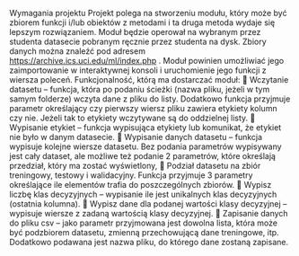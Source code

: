 Wymagania projektu
Projekt polega na stworzeniu modułu, który może być zbiorem funkcji i/lub obiektów z metodami i ta druga metoda wydaje się lepszym rozwiązaniem. Moduł będzie operował na wybranym przez studenta datasecie pobranym ręcznie przez studenta na dysk. Zbiory danych można znaleźć pod adresem https://archive.ics.uci.edu/ml/index.php . Moduł powinien umożliwiać jego zaimportowanie w interaktywnej konsoli i uruchomienie jego funkcji z wiersza poleceń.
Funkcjonalność, którą ma dostarczać moduł:
 Wczytanie datasetu – funkcja, która po podaniu ścieżki (nazwa pliku, jeżeli w tym samym folderze) wczyta dane z pliku do listy. Dodatkowo funkcja przyjmuje parametr określający czy pierwszy wiersz pliku zawiera etykiety kolumn czy nie. Jeżeli tak to etykiety wczytywane są do oddzielnej listy.
 Wypisanie etykiet – funkcja wypisująca etykiety lub komunikat, że etykiet nie było w danym datasecie.
 Wypisanie danych datasetu – funkcja wypisuje kolejne wiersze datasetu. Bez podania parametrów wypisywany jest cały dataset, ale możliwe też podanie 2 parametrów, które określają przedział, który ma zostać wyświetlony,
 Podział datasetu na zbiór treningowy, testowy i walidacyjny. Funkcja przyjmuje 3 parametry określające ile elementów trafia do poszczególnych zbiorów.
 Wypisz liczbę klas decyzyjnych – wypisanie ile jest unikalnych klas decyzyjnych (ostatnia kolumna).
 Wypisz dane dla podanej wartości klasy decyzyjnej – wypisuje wiersze z zadaną wartością klasy decyzyjnej.
 Zapisanie danych do pliku csv – jako parametr przyjmowana jest dowolna lista, która może być podzbiorem datasetu, zmienną przechowującą dane treningowe, itp. Dodatkowo podawana jest nazwa pliku, do którego dane zostaną zapisane.
